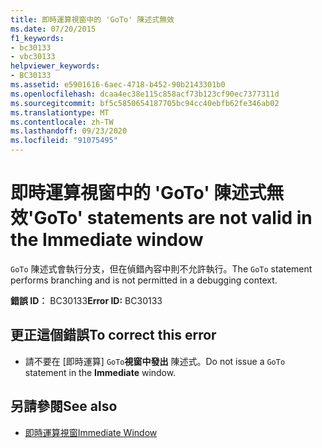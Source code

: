 ```yaml
---
title: 即時運算視窗中的 'GoTo' 陳述式無效
ms.date: 07/20/2015
f1_keywords:
- bc30133
- vbc30133
helpviewer_keywords:
- BC30133
ms.assetid: e5901616-6aec-4718-b452-90b2143301b0
ms.openlocfilehash: dcaa4ec38e115c858acf73b123cf90ec7377311d
ms.sourcegitcommit: bf5c5850654187705bc94cc40ebfb62fe346ab02
ms.translationtype: MT
ms.contentlocale: zh-TW
ms.lasthandoff: 09/23/2020
ms.locfileid: "91075495"
---
```

# <a name="goto-statements-are-not-valid-in-the-immediate-window"></a><span data-ttu-id="2620c-102">即時運算視窗中的 'GoTo' 陳述式無效</span><span class="sxs-lookup"><span data-stu-id="2620c-102">'GoTo' statements are not valid in the Immediate window</span></span>

<span data-ttu-id="2620c-103">`GoTo` 陳述式會執行分支，但在偵錯內容中則不允許執行。</span><span class="sxs-lookup"><span data-stu-id="2620c-103">The `GoTo` statement performs branching and is not permitted in a debugging context.</span></span>  
  
 <span data-ttu-id="2620c-104">**錯誤 ID︰** BC30133</span><span class="sxs-lookup"><span data-stu-id="2620c-104">**Error ID:** BC30133</span></span>  
  
## <a name="to-correct-this-error"></a><span data-ttu-id="2620c-105">更正這個錯誤</span><span class="sxs-lookup"><span data-stu-id="2620c-105">To correct this error</span></span>  
  
- <span data-ttu-id="2620c-106">請不要在 [即時運算] `GoTo`**視窗中發出** 陳述式。</span><span class="sxs-lookup"><span data-stu-id="2620c-106">Do not issue a `GoTo` statement in the **Immediate** window.</span></span>  
  
## <a name="see-also"></a><span data-ttu-id="2620c-107">另請參閱</span><span class="sxs-lookup"><span data-stu-id="2620c-107">See also</span></span>

- [<span data-ttu-id="2620c-108">即時運算視窗</span><span class="sxs-lookup"><span data-stu-id="2620c-108">Immediate Window</span></span>](/visualstudio/ide/reference/immediate-window)

